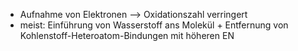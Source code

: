 - Aufnahme von Elektronen --> Oxidationszahl verringert 
- meist: Einführung von Wasserstoff ans Molekül + Entfernung von Kohlenstoff-Heteroatom-Bindungen mit höheren EN